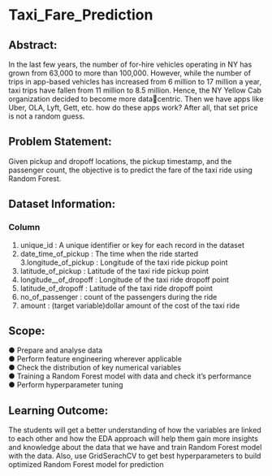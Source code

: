 # Taxi_Fare_Prediction

## Abstract:
In the last few years, the number of for-hire vehicles operating in NY has grown from 
63,000 to more than 100,000. However, while the number of trips in app-based vehicles 
has increased from 6 million to 17 million a year, taxi trips have fallen from 11 million 
to 8.5 million. Hence, the NY Yellow Cab organization decided to become more datacentric. Then we have apps like Uber, OLA, Lyft, Gett, etc. how do these apps work? After 
all, that set price is not a random guess.

## Problem Statement:
Given pickup and dropoff locations, the pickup timestamp, and the passenger count, the 
objective is to predict the fare of the taxi ride using Random Forest.

## Dataset Information:
### Column 
1. unique_id : A unique identifier or key for each record in the dataset
2. date_time_of_pickup : The time when the ride started
3.longitude_of_pickup : Longitude of the taxi ride pickup point
4. latitude_of_pickup : Latitude of the taxi ride pickup point
5. longitude__of_dropoff : Longitude of the taxi ride dropoff point
6. latitude_of_dropoff : Latitude of the taxi ride dropoff point
7. no_of_passenger : count of the passengers during the ride
8. amount : (target variable)dollar amount of the cost of the taxi ride

## Scope:
● Prepare and analyse data   
● Perform feature engineering wherever applicable  
● Check the distribution of key numerical variables  
● Training a Random Forest model with data and check it’s performance  
● Perform hyperparameter tuning 

## Learning Outcome:
The students will get a better understanding of how the variables are linked to each 
other and how the EDA approach will help them gain more insights and knowledge 
about the data that we have and train Random Forest model with the data. Also, use 
GridSerachCV to get best hyperparameters to build optimized Random Forest model for 
prediction

